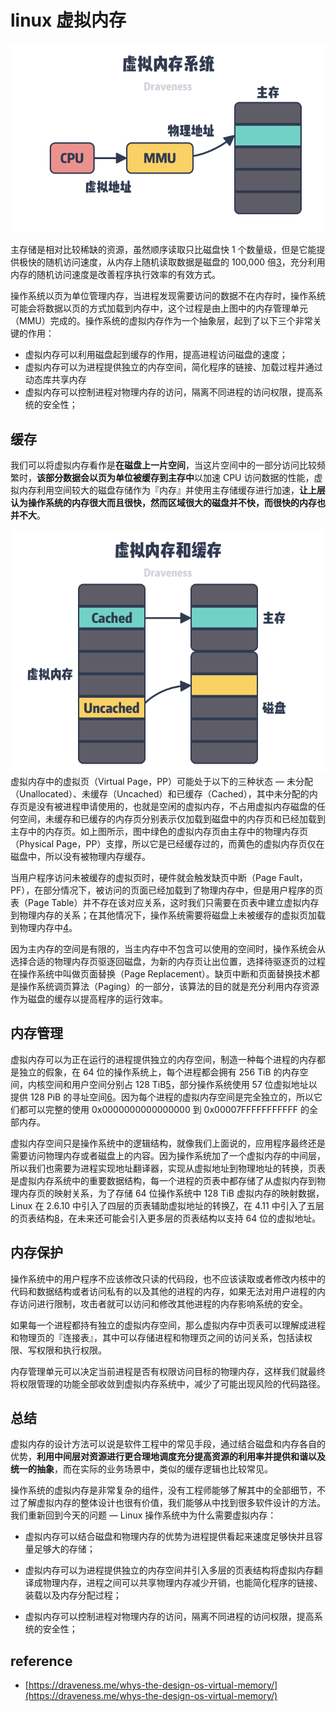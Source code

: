 # linux 虚拟内存

![](/assets/vritual_memory.png)

主存储是相对比较稀缺的资源，虽然顺序读取只比磁盘快 1 个数量级，但是它能提供极快的随机访问速度，从内存上随机读取数据是磁盘的 100,000 倍[3](https://draveness.me/whys-the-design-os-virtual-memory/#fn:3)，充分利用内存的随机访问速度是改善程序执行效率的有效方式。

操作系统以页为单位管理内存，当进程发现需要访问的数据不在内存时，操作系统可能会将数据以页的方式加载到内存中，这个过程是由上图中的内存管理单元（MMU）完成的。操作系统的虚拟内存作为一个抽象层，起到了以下三个非常关键的作用：

* 虚拟内存可以利用磁盘起到缓存的作用，提高进程访问磁盘的速度；
* 虚拟内存可以为进程提供独立的内存空间，简化程序的链接、加载过程并通过动态库共享内存
* 虚拟内存可以控制进程对物理内存的访问，隔离不同进程的访问权限，提高系统的安全性；

## 缓存

我们可以将虚拟内存看作是**在磁盘上一片空间**，当这片空间中的一部分访问比较频繁时，**该部分数据会以页为单位被缓存到主存中**以加速 CPU 访问数据的性能，虚拟内存利用空间较大的磁盘存储作为『内存』并使用主存储缓存进行加速，**让上层认为操作系统的内存很大而且很快，然而区域很大的磁盘并不快，而很快的内存也并不大**。

![](/assets/虚拟内存、主存和磁盘.png)  
虚拟内存中的虚拟页（Virtual Page，PP）可能处于以下的三种状态 — 未分配（Unallocated）、未缓存（Uncached）和已缓存（Cached），其中未分配的内存页是没有被进程申请使用的，也就是空闲的虚拟内存，不占用虚拟内存磁盘的任何空间，未缓存和已缓存的内存页分别表示仅加载到磁盘中的内存页和已经加载到主存中的内存页。如上图所示，图中绿色的虚拟内存页由主存中的物理内存页（Physical Page，PP）支撑，所以它是已经缓存过的，而黄色的虚拟内存页仅在磁盘中，所以没有被物理内存缓存。

当用户程序访问未被缓存的虚拟页时，硬件就会触发缺页中断（Page Fault，PF），在部分情况下，被访问的页面已经加载到了物理内存中，但是用户程序的页表（Page Table）并不存在该对应关系，这时我们只需要在页表中建立虚拟内存到物理内存的关系；在其他情况下，操作系统需要将磁盘上未被缓存的虚拟页加载到物理内存中[4](https://draveness.me/whys-the-design-os-virtual-memory/#fn:4)。

因为主内存的空间是有限的，当主内存中不包含可以使用的空间时，操作系统会从选择合适的物理内存页驱逐回磁盘，为新的内存页让出位置，选择待驱逐页的过程在操作系统中叫做页面替换（Page Replacement）。缺页中断和页面替换技术都是操作系统调页算法（Paging）的一部分，该算法的目的就是充分利用内存资源作为磁盘的缓存以提高程序的运行效率。  


## 内存管理

虚拟内存可以为正在运行的进程提供独立的内存空间，制造一种每个进程的内存都是独立的假象，在 64 位的操作系统上，每个进程都会拥有 256 TiB 的内存空间，内核空间和用户空间分别占 128 TiB[5](https://draveness.me/whys-the-design-os-virtual-memory/#fn:5)，部分操作系统使用 57 位虚拟地址以提供 128 PiB 的寻址空间[6](https://draveness.me/whys-the-design-os-virtual-memory/#fn:6)。因为每个进程的虚拟内存空间是完全独立的，所以它们都可以完整的使用 0x0000000000000000 到 0x00007FFFFFFFFFFF 的全部内存。

虚拟内存空间只是操作系统中的逻辑结构，就像我们上面说的，应用程序最终还是需要访问物理内存或者磁盘上的内容。因为操作系统加了一个虚拟内存的中间层，所以我们也需要为进程实现地址翻译器，实现从虚拟地址到物理地址的转换，页表是虚拟内存系统中的重要数据结构，每一个进程的页表中都存储了从虚拟内存到物理内存页的映射关系，为了存储 64 位操作系统中 128 TiB 虚拟内存的映射数据，Linux 在 2.6.10 中引入了四层的页表辅助虚拟地址的转换[7](https://draveness.me/whys-the-design-os-virtual-memory/#fn:7)，在 4.11 中引入了五层的页表结构[8](https://draveness.me/whys-the-design-os-virtual-memory/#fn:8)，在未来还可能会引入更多层的页表结构以支持 64 位的虚拟地址。  


## 内存保护

操作系统中的用户程序不应该修改只读的代码段，也不应该读取或者修改内核中的代码和数据结构或者访问私有的以及其他的进程的内存，如果无法对用户进程的内存访问进行限制，攻击者就可以访问和修改其他进程的内存影响系统的安全。

如果每一个进程都持有独立的虚拟内存空间，那么虚拟内存中页表可以理解成进程和物理页的『连接表』，其中可以存储进程和物理页之间的访问关系，包括读权限、写权限和执行权限。

内存管理单元可以决定当前进程是否有权限访问目标的物理内存，这样我们就最终将权限管理的功能全部收敛到虚拟内存系统中，减少了可能出现风险的代码路径。

## 总结

虚拟内存的设计方法可以说是软件工程中的常见手段，通过结合磁盘和内存各自的优势，**利用中间层对资源进行更合理地调度充分提高资源的利用率并提供和谐以及统一的抽象**，而在实际的业务场景中，类似的缓存逻辑也比较常见。

操作系统的虚拟内存是非常复杂的组件，没有工程师能够了解其中的全部细节，不过了解虚拟内存的整体设计也很有价值，我们能够从中找到很多软件设计的方法。我们重新回到今天的问题 — Linux 操作系统中为什么需要虚拟内存：

* 虚拟内存可以结合磁盘和物理内存的优势为进程提供看起来速度足够快并且容量足够大的存储；

* 虚拟内存可以为进程提供独立的内存空间并引入多层的页表结构将虚拟内存翻译成物理内存，进程之间可以共享物理内存减少开销，也能简化程序的链接、装载以及内存分配过程；
* 虚拟内存可以控制进程对物理内存的访问，隔离不同进程的访问权限，提高系统的安全性； 

## reference

* [https://draveness.me/whys-the-design-os-virtual-memory/](https://draveness.me/whys-the-design-os-virtual-memory/)



